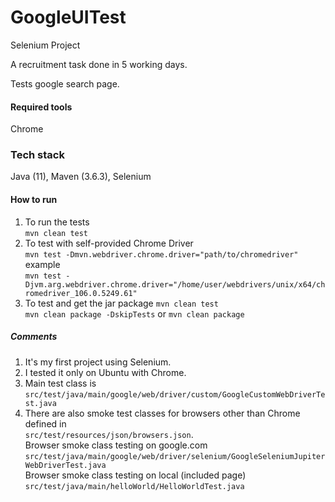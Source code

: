 # GoogleUITest

Selenium Project

A recruitment task done in 5 working days.

Tests google search page.

#### Required tools

Chrome

### Tech stack

Java (11), Maven (3.6.3), Selenium

#### How to run

1. To run the tests  
   `mvn clean test`
2. To test with self-provided Chrome Driver  
   `mvn test -Dmvn.webdriver.chrome.driver="path/to/chromedriver"`  
   example  
   `mvn test -Djvm.arg.webdriver.chrome.driver="/home/user/webdrivers/unix/x64/chromedriver_106.0.5249.61"`
4. To test and get the jar package
   `mvn clean test`  
   `mvn clean package -DskipTests`
   or
   `mvn clean package`

##### Comments

1. It's my first project using Selenium.
2. I tested it only on Ubuntu with Chrome.
3. Main test class is  
   `src/test/java/main/google/web/driver/custom/GoogleCustomWebDriverTest.java`
4. There are also smoke test classes for browsers other than Chrome defined in  
   `src/test/resources/json/browsers.json`.  
   Browser smoke class testing on google.com  
   `src/test/java/main/google/web/driver/selenium/GoogleSeleniumJupiterWebDriverTest.java`  
   Browser smoke class testing on local (included page)  
   `src/test/java/main/helloWorld/HelloWorldTest.java`